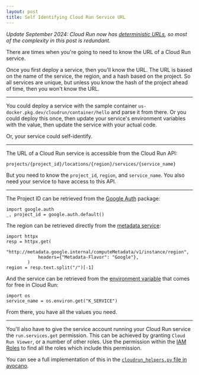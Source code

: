 ```yaml
---
layout: post
title: Self Identifying Cloud Run Service URL
---
```


_Update September 2024: Cloud Run now has [deterministic URLs](https://cloud.google.com/run/docs/release-notes#September_03_2024), so most of the complexity in this post is redundant._

There are times when you're going to need to know the URL of a Cloud Run service.

Once you first deploy a service, then you'll know the URL. The URL is based on the name of the service, the region, and a hash based on the project. So all services are unique, but unless you know the hash of the project ahead of time, then you won't know the URL.

---

You could deploy a service with the sample container `us-docker.pkg.dev/cloudrun/container/hello` and parse it from there. Or you could deploy this once, then update your service's environment variables with the value, then update the service with your actual code.

Or, your service could self-identify.

---

The URL of a Cloud Run service is accessible from the Cloud Run API:

```
projects/{project_id}/locations/{region}/services/{service_name}
```

But you need to know the `project_id`, `region`, and `service_name`. You also need your service to have access to this API.

---

The Project ID can be retrieved from the [Google Auth](https://google-auth.readthedocs.io/en/master/) package:

```
import google.auth
_, project_id = google.auth.default()
```

The region can be retrieved directly from the [metadata service](https://cloud.google.com/run/docs/container-contract#metadata-server):

```
import httpx
resp = httpx.get(
            "http://metadata.google.internal/computeMetadata/v1/instance/region",
            headers={"Metadata-Flavor": "Google"},
        )
region = resp.text.split("/")[-1]
```

And the service can be retrieved from the [environment variable](https://cloud.google.com/run/docs/container-contract#services-env-vars) that comes for free in  Cloud Run:

```
import os
service_name = os.environ.get("K_SERVICE")
```

From there, you have all the values you need.

---

You'll also have to give the service account running your Cloud Run service the `run.services.get` permission. This can be achieved by granting `Cloud Run Viewer`, or a number of other roles. Use the permission within the [IAM Roles](https://console.cloud.google.com/iam-admin/roles) to find all the roles which include this permission.

You can see a full implementation of this in the [`cloudrun_helpers.py` file in avocano](https://github.com/GoogleCloudPlatform/avocano/blob/main/server/avocano_api/cloudrun_helpers.py).
